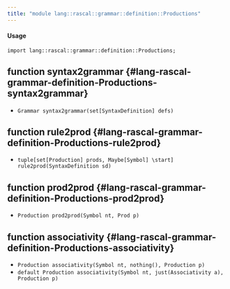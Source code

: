 ```yaml
---
title: "module lang::rascal::grammar::definition::Productions"
---
```


#### Usage

`import lang::rascal::grammar::definition::Productions;`


## function syntax2grammar {#lang-rascal-grammar-definition-Productions-syntax2grammar}

* ``Grammar syntax2grammar(set[SyntaxDefinition] defs)``

## function rule2prod {#lang-rascal-grammar-definition-Productions-rule2prod}

* ``tuple[set[Production] prods, Maybe[Symbol] \start] rule2prod(SyntaxDefinition sd)``

## function prod2prod {#lang-rascal-grammar-definition-Productions-prod2prod}

* ``Production prod2prod(Symbol nt, Prod p)``

## function associativity {#lang-rascal-grammar-definition-Productions-associativity}

* ``Production associativity(Symbol nt, nothing(), Production p)``
* ``default Production associativity(Symbol nt, just(Associativity a), Production p)``

